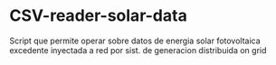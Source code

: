 # CSV-reader-solar-data
Script que permite operar sobre datos de energia solar fotovoltaica excedente inyectada a red por sist. de generacion distribuida on grid
